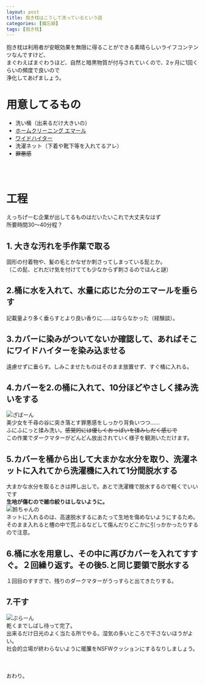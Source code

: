 ```yaml
---
layout: post
title: 抱き枕はこうして洗っているという話
categories: [備忘録]
tags: [抱き枕]
---
```


抱き枕は利用者が安眠効果を無限に得ることができる素晴らしいライフコンテンツなんですけど、  
まぐわえばまぐわうほど、自然と暗黒物質が付与されていくので、2ヶ月に1回くらいの頻度で良いので  
浄化してあげましょう。  

# 用意してるもの
 * 洗い桶（出来るだけ大きいの）
 * [ホームクリーニング エマール](http://www.kao.co.jp/emal/)
 * [ワイドハイター](http://www.kao.com/jp/widehaiter/)
 * 洗濯ネット（下着や靴下等を入れてるアレ）
 * ~~罪悪感~~
<br />
<br />

# 工程
えっちげーむ企業が出してるものはだいたいこれで大丈夫なはず  
所要時間30～40分程？
## 1. 大きな汚れを手作業で取る
固形の付着物や、髪の毛とかなぜか刺さってしまっている髭とか。  
（この髭、どれだけ気を付けてても少なからず刺さるのでほんと謎）
## 2.桶に水を入れて、水量に応じた分のエマールを垂らす 
記載量より多く垂らすとより良い香りに……はならなかった（経験談）。
## 3.カバーに染みがついてないか確認して、あればそこにワイドハイターを染み込ませる
遠慮せずに垂らす。しみこませたものはそのまま放置せず、すぐ桶に入れる。
## 4.カバーを2.の桶に入れて、10分ほどやさしく揉み洗いをする
![ざばーん](http://routehachi.github.io/Pictures/wash1.jpg "ごめんよシャーリィ……")  
美少女を千尋の谷に突き落とす罪悪感をしっかり背負いつつ……  
ふにふにっと揉み洗い。~~感覚的には優しくおっぱいを揉みしだく感じで~~  
この作業でダークマターがどんどん放出されていく様子を観測いただけます。
## 5.カバーを桶から出して大まかな水分を取り、洗濯ネットに入れてから洗濯機に入れて1分間脱水する
大まかな水分を取るときは押し出しで。あとで洗濯機で脱水するので軽くでいいです  
**生地が傷むので雑巾絞りはしないように。**  
![鈴ちゃんの](http://routehachi.github.io/Pictures/wash3.png "ありがたい助言です")  
ネットに入れるのは、高速脱水するにあたって生地を傷めないようにするため。  
そのまま入れると槽の中で荒ぶるなどして傷んだりどこかに引っかかったりするので注意。
## 6.桶に水を用意し、その中に再びカバーを入れてすすぐ。２回繰り返す。その後5.と同じ要領で脱水する
１回目のすすぎで、残りのダークマターがうっすらと出てきたりする。
## 7.干す
![ぷらーん](http://routehachi.github.io/Pictures/wash2.jpg "ぷらーん")  
乾くまでしばし待って完了。  
出来るだけ日光のよく当たる所でやる。湿気の多いところで干さないほうがよい。  
社会的立場が終わらないように暖簾をNSFWクッションにするなりしましょう。
<br />
<br />
<br />
<br />
おわり。
